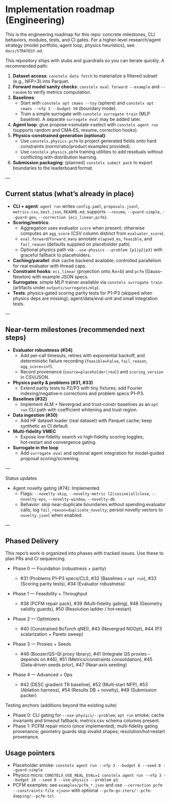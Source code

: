 # Implementation roadmap (Engineering)

This is the engineering roadmap for this repo: concrete milestones, CLI
behaviors, modules, tests, and CI gates. For a higher‑level research/agent
strategy (model portfolio, agent loop, physics heuristics), see
`docs/STRATEGY.md`.

This repository ships with stubs and guardrails so you can iterate quickly. A recommended path:

1. **Dataset access**: `constelx data fetch` to materialize a filtered subset (e.g., NFP=3) into Parquet.
2. **Forward model sanity checks**: `constelx eval forward --example` and `--random` to verify metrics computation.
3. **Baselines**:
   - Start with `constelx opt cmaes --toy` (sphere) and `constelx opt cmaes --nfp 3 --budget 50` (boundary mode).
   - Train a simple surrogate with `constelx surrogate train` (MLP baseline). A separate `surrogate eval` may be added later.
4. **Agent loop**: glue propose→simulate→select with `constelx agent run` (supports random and CMA‑ES, resume, correction hooks).
5. **Physics‑constrained generation (optional)**:
   - Use `constelx.physics.pcfm` to project generated fields onto hard constraints (norm/ratio/product examples provided).
   - Use `constelx.physics.pbfm` training utilities to add residuals without conflicting with distribution learning.
6. **Submission packaging**: (planned) `constelx submit pack` to export boundaries to the leaderboard format.

—

## Current status (what’s already in place)

- **CLI + agent**: `agent run` writes `config.yaml`, `proposals.jsonl`, `metrics.csv`, `best.json`, `README.md`; supports `--resume`, `--guard-simple`, `--guard-geo`, `--correction {eci_linear,pcfm}`.
- **Scoring/metrics**:
  - Aggregation uses evaluator `score` when present; otherwise computes an `agg_score` (CSV column distinct from `evaluator_score`).
  - `eval.forward`/`forward_many` annotate `elapsed_ms`, `feasible`, and `fail_reason` (defaults supplied on placeholder path).
  - Optional physics path via `--use-physics --problem {p1|p2|p3}` with graceful fallback to placeholders.
- **Caching/parallel**: disk cache backend available; controlled parallelism for real evaluator with thread caps.
- **Constraint hooks**: `eci_linear` (projection onto Ax=b) and `pcfm` (Gauss–Newton) with example JSON specs.
- **Surrogates**: simple MLP trainer available via `constelx surrogate train` (artifacts under `outputs/surrogates/mlp`).
- **Tests**: physics‑gated scoring parity tests for P1–P3 (skipped when physics deps are missing); agent/data/eval unit and small integration tests.

—

## Near‑term milestones (recommended next steps)

- **Evaluator robustness (#34)**
  - Add per‑call timeouts, retries with exponential backoff, and deterministic failure recording (`feasible=False`, `fail_reason`, `agg_score=inf`).
  - Record provenance (`source=placeholder|real`) and `scoring_version` in CSV/JSON.
- **Physics parity & problems (#31, #33)**
  - Extend parity tests to P2/P3 with tiny fixtures; add Fourier indexing/negative‑n corrections and problem specs P1–P3.
- **Baselines (#32)**
  - Implement ALM + Nevergrad and trust‑constr baselines as an `opt run` CLI path with coefficient whitening and trust region.
- **Data ingestion (#30)**
  - Add HF dataset loader (real dataset) with Parquet cache; keep synthetic as CI default.
- **Multi‑fidelity VMEC**
  - Expose low‑fidelity search vs high‑fidelity scoring toggles; hot‑restart and convergence gating.
- **Surrogate in the loop**
  - Add `surrogate eval` and optional agent integration for model‑guided proposal scoring/screening.

—

Status updates
- Agent novelty gating (#74): Implemented.
  - Flags: `--novelty-skip`, `--novelty-metric l2|cosine|allclose`, `--novelty-eps`, `--novelty-window`, `--novelty-db`.
  - Behavior: skip near-duplicate boundaries without spending evaluator calls; log `fail_reason=duplicate_novelty`; persist novelty vectors to `novelty.jsonl` when enabled.

—

## Phased Delivery

This repo’s work is organized into phases with tracked issues. Use these to plan PRs and CI sequencing.

- Phase 0 — Foundation (robustness + parity)
  - #31 (Problems P1–P3 specs/CLI), #32 (Baselines + `opt run`), #33 (Scoring parity tests), #34 (Evaluator robustness)

- Phase 1 — Feasibility + Throughput
  - #38 (PCFM repair pack), #39 (Multi‑fidelity gating), #48 (Geometry validity guards), #50 (Resolution ladder / hot‑restart)

- Phase 2 — Optimizers
  - #40 (Constrained BoTorch qNEI), #43 (Nevergrad NGOpt), #44 (P3 scalarization + Pareto sweep)

- Phase 3 — Proxies + Seeds
  - #46 (Boozer/QS–QI proxy library), #41 (Integrate QS proxies – depends on #46), #51 (Metrics/constraints consolidation), #45 (Data‑driven seeds prior), #47 (Near‑axis seeding)

- Phase 4 — Advanced + Ops
  - #42 (DESC gradient TR baseline), #52 (Multi‑start NFP), #53 (Ablation harness), #54 (Results DB + novelty), #49 (Submission packer)

Testing anchors (additions beyond the existing suite)
- Phase 0: CLI gating for `--use-physics/--problem`; `opt run` smoke; cache invariants and timeout fallback; metrics.csv schema columns present.
- Phase 1: PCFM repair micro (once implemented); multi‑fidelity gating provenance; geometry guards skip invalid shapes; resolution/hot‑restart provenance.

## Usage pointers

- Placeholder smoke: `constelx agent run --nfp 3 --budget 6 --seed 0 --guard-simple`
- Physics micro: `CONSTELX_USE_REAL_EVAL=1 constelx agent run --nfp 3 --budget 10 --seed 0 --use-physics --problem p1`
- PCFM examples: see `examples/pcfm_*.json` and use `--correction pcfm --constraints-file <json>` with optional `--pcfm-gn-iters/--pcfm-damping/--pcfm-tol`.
